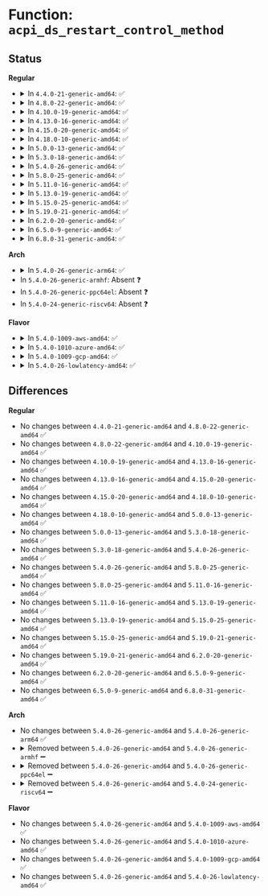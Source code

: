 # Function: <code>acpi_ds_restart_control_method</code>

## Status
<b>Regular</b>
<ul>
<li>
<details>
<summary>In <code>4.4.0-21-generic-amd64</code>: ✅</summary>

```c
acpi_status acpi_ds_restart_control_method(struct acpi_walk_state * walk_state, union acpi_operand_object * return_desc)
```

```json
{
  "name": "acpi_ds_restart_control_method",
  "collision_type": "Unique Global",
  "inline_type": "No",
  "funcs": [
    {
      "addr": 18446744071583614859,
      "name": "acpi_ds_restart_control_method",
      "external": true,
      "loc": "drivers/acpi/acpica/dsmethod.c:603",
      "file": "drivers/acpi/acpica/dsmethod.c",
      "inline": "seen, unknown",
      "caller_inline": [],
      "caller_func": [
        "drivers/acpi/acpica/psparse.c:acpi_ps_parse_aml"
      ]
    }
  ],
  "symbols": [
    {
      "addr": 18446744071583614859,
      "name": "acpi_ds_restart_control_method",
      "section": ".text",
      "bind": "STB_GLOBAL",
      "size": 121
    }
  ]
}
```
</details>
</li>
<li>
<details>
<summary>In <code>4.8.0-22-generic-amd64</code>: ✅</summary>

```c
acpi_status acpi_ds_restart_control_method(struct acpi_walk_state * walk_state, union acpi_operand_object * return_desc)
```

```json
{
  "name": "acpi_ds_restart_control_method",
  "collision_type": "Unique Global",
  "inline_type": "No",
  "funcs": [
    {
      "addr": 18446744071583937952,
      "name": "acpi_ds_restart_control_method",
      "external": true,
      "loc": "drivers/acpi/acpica/dsmethod.c:619",
      "file": "drivers/acpi/acpica/dsmethod.c",
      "inline": "seen, unknown",
      "caller_inline": [],
      "caller_func": [
        "drivers/acpi/acpica/psparse.c:acpi_ps_parse_aml"
      ]
    }
  ],
  "symbols": [
    {
      "addr": 18446744071583937952,
      "name": "acpi_ds_restart_control_method",
      "section": ".text",
      "bind": "STB_GLOBAL",
      "size": 123
    }
  ]
}
```
</details>
</li>
<li>
<details>
<summary>In <code>4.10.0-19-generic-amd64</code>: ✅</summary>

```c
acpi_status acpi_ds_restart_control_method(struct acpi_walk_state * walk_state, union acpi_operand_object * return_desc)
```

```json
{
  "name": "acpi_ds_restart_control_method",
  "collision_type": "Unique Global",
  "inline_type": "No",
  "funcs": [
    {
      "addr": 18446744071584079511,
      "name": "acpi_ds_restart_control_method",
      "external": true,
      "loc": "drivers/acpi/acpica/dsmethod.c:619",
      "file": "drivers/acpi/acpica/dsmethod.c",
      "inline": "seen, unknown",
      "caller_inline": [],
      "caller_func": [
        "drivers/acpi/acpica/psparse.c:acpi_ps_parse_aml"
      ]
    }
  ],
  "symbols": [
    {
      "addr": 18446744071584079511,
      "name": "acpi_ds_restart_control_method",
      "section": ".text",
      "bind": "STB_GLOBAL",
      "size": 123
    }
  ]
}
```
</details>
</li>
<li>
<details>
<summary>In <code>4.13.0-16-generic-amd64</code>: ✅</summary>

```c
acpi_status acpi_ds_restart_control_method(struct acpi_walk_state * walk_state, union acpi_operand_object * return_desc)
```

```json
{
  "name": "acpi_ds_restart_control_method",
  "collision_type": "Unique Global",
  "inline_type": "No",
  "funcs": [
    {
      "addr": 18446744071584146270,
      "name": "acpi_ds_restart_control_method",
      "external": true,
      "loc": "drivers/acpi/acpica/dsmethod.c:623",
      "file": "drivers/acpi/acpica/dsmethod.c",
      "inline": "seen, unknown",
      "caller_inline": [],
      "caller_func": [
        "drivers/acpi/acpica/psparse.c:acpi_ps_parse_aml"
      ]
    }
  ],
  "symbols": [
    {
      "addr": 18446744071584146270,
      "name": "acpi_ds_restart_control_method",
      "section": ".text",
      "bind": "STB_GLOBAL",
      "size": 123
    }
  ]
}
```
</details>
</li>
<li>
<details>
<summary>In <code>4.15.0-20-generic-amd64</code>: ✅</summary>

```c
acpi_status acpi_ds_restart_control_method(struct acpi_walk_state * walk_state, union acpi_operand_object * return_desc)
```

```json
{
  "name": "acpi_ds_restart_control_method",
  "collision_type": "Unique Global",
  "inline_type": "No",
  "funcs": [
    {
      "addr": 18446744071584426602,
      "name": "acpi_ds_restart_control_method",
      "external": true,
      "loc": "drivers/acpi/acpica/dsmethod.c:623",
      "file": "drivers/acpi/acpica/dsmethod.c",
      "inline": "seen, unknown",
      "caller_inline": [],
      "caller_func": [
        "drivers/acpi/acpica/psparse.c:acpi_ps_parse_aml"
      ]
    }
  ],
  "symbols": [
    {
      "addr": 18446744071584426602,
      "name": "acpi_ds_restart_control_method",
      "section": ".text",
      "bind": "STB_GLOBAL",
      "size": 382
    }
  ]
}
```
</details>
</li>
<li>
<details>
<summary>In <code>4.18.0-10-generic-amd64</code>: ✅</summary>

```c
acpi_status acpi_ds_restart_control_method(struct acpi_walk_state * walk_state, union acpi_operand_object * return_desc)
```

```json
{
  "name": "acpi_ds_restart_control_method",
  "collision_type": "Unique Global",
  "inline_type": "No",
  "funcs": [
    {
      "addr": 18446744071584650164,
      "name": "acpi_ds_restart_control_method",
      "external": true,
      "loc": "drivers/acpi/acpica/dsmethod.c:589",
      "file": "drivers/acpi/acpica/dsmethod.c",
      "inline": "seen, unknown",
      "caller_inline": [],
      "caller_func": [
        "drivers/acpi/acpica/psparse.c:acpi_ps_parse_aml"
      ]
    }
  ],
  "symbols": [
    {
      "addr": 18446744071584650164,
      "name": "acpi_ds_restart_control_method",
      "section": ".text",
      "bind": "STB_GLOBAL",
      "size": 390
    }
  ]
}
```
</details>
</li>
<li>
<details>
<summary>In <code>5.0.0-13-generic-amd64</code>: ✅</summary>

```c
acpi_status acpi_ds_restart_control_method(struct acpi_walk_state * walk_state, union acpi_operand_object * return_desc)
```

```json
{
  "name": "acpi_ds_restart_control_method",
  "collision_type": "Unique Global",
  "inline_type": "No",
  "funcs": [
    {
      "addr": 18446744071584749814,
      "name": "acpi_ds_restart_control_method",
      "external": true,
      "loc": "drivers/acpi/acpica/dsmethod.c:603",
      "file": "drivers/acpi/acpica/dsmethod.c",
      "inline": "seen, unknown",
      "caller_inline": [],
      "caller_func": [
        "drivers/acpi/acpica/psparse.c:acpi_ps_parse_aml"
      ]
    }
  ],
  "symbols": [
    {
      "addr": 18446744071584749814,
      "name": "acpi_ds_restart_control_method",
      "section": ".text",
      "bind": "STB_GLOBAL",
      "size": 390
    }
  ]
}
```
</details>
</li>
<li>
<details>
<summary>In <code>5.3.0-18-generic-amd64</code>: ✅</summary>

```c
acpi_status acpi_ds_restart_control_method(struct acpi_walk_state * walk_state, union acpi_operand_object * return_desc)
```

```json
{
  "name": "acpi_ds_restart_control_method",
  "collision_type": "Unique Global",
  "inline_type": "No",
  "funcs": [
    {
      "addr": 18446744071584952147,
      "name": "acpi_ds_restart_control_method",
      "external": true,
      "loc": "drivers/acpi/acpica/dsmethod.c:603",
      "file": "drivers/acpi/acpica/dsmethod.c",
      "inline": "seen, unknown",
      "caller_inline": [],
      "caller_func": [
        "drivers/acpi/acpica/psparse.c:acpi_ps_parse_aml"
      ]
    }
  ],
  "symbols": [
    {
      "addr": 18446744071584952147,
      "name": "acpi_ds_restart_control_method",
      "section": ".text",
      "bind": "STB_GLOBAL",
      "size": 403
    }
  ]
}
```
</details>
</li>
<li>
<details>
<summary>In <code>5.4.0-26-generic-amd64</code>: ✅</summary>

```c
acpi_status acpi_ds_restart_control_method(struct acpi_walk_state * walk_state, union acpi_operand_object * return_desc)
```

```json
{
  "name": "acpi_ds_restart_control_method",
  "collision_type": "Unique Global",
  "inline_type": "No",
  "funcs": [
    {
      "addr": 18446744071585087943,
      "name": "acpi_ds_restart_control_method",
      "external": true,
      "loc": "drivers/acpi/acpica/dsmethod.c:603",
      "file": "drivers/acpi/acpica/dsmethod.c",
      "inline": "seen, unknown",
      "caller_inline": [],
      "caller_func": [
        "drivers/acpi/acpica/psparse.c:acpi_ps_parse_aml"
      ]
    }
  ],
  "symbols": [
    {
      "addr": 18446744071585087943,
      "name": "acpi_ds_restart_control_method",
      "section": ".text",
      "bind": "STB_GLOBAL",
      "size": 403
    }
  ]
}
```
</details>
</li>
<li>
<details>
<summary>In <code>5.8.0-25-generic-amd64</code>: ✅</summary>

```c
acpi_status acpi_ds_restart_control_method(struct acpi_walk_state * walk_state, union acpi_operand_object * return_desc)
```

```json
{
  "name": "acpi_ds_restart_control_method",
  "collision_type": "Unique Global",
  "inline_type": "No",
  "funcs": [
    {
      "addr": 18446744071585792592,
      "name": "acpi_ds_restart_control_method",
      "external": true,
      "loc": "drivers/acpi/acpica/dsmethod.c:603",
      "file": "drivers/acpi/acpica/dsmethod.c",
      "inline": "seen, unknown",
      "caller_inline": [],
      "caller_func": [
        "drivers/acpi/acpica/psparse.c:acpi_ps_parse_aml"
      ]
    }
  ],
  "symbols": [
    {
      "addr": 18446744071585792592,
      "name": "acpi_ds_restart_control_method",
      "section": ".text",
      "bind": "STB_GLOBAL",
      "size": 403
    }
  ]
}
```
</details>
</li>
<li>
<details>
<summary>In <code>5.11.0-16-generic-amd64</code>: ✅</summary>

```c
acpi_status acpi_ds_restart_control_method(struct acpi_walk_state * walk_state, union acpi_operand_object * return_desc)
```

```json
{
  "name": "acpi_ds_restart_control_method",
  "collision_type": "Unique Global",
  "inline_type": "No",
  "funcs": [
    {
      "addr": 18446744071585913448,
      "name": "acpi_ds_restart_control_method",
      "external": true,
      "loc": "drivers/acpi/acpica/dsmethod.c:603",
      "file": "drivers/acpi/acpica/dsmethod.c",
      "inline": "seen, unknown",
      "caller_inline": [],
      "caller_func": [
        "drivers/acpi/acpica/psparse.c:acpi_ps_parse_aml"
      ]
    }
  ],
  "symbols": [
    {
      "addr": 18446744071585913448,
      "name": "acpi_ds_restart_control_method",
      "section": ".text",
      "bind": "STB_GLOBAL",
      "size": 403
    }
  ]
}
```
</details>
</li>
<li>
<details>
<summary>In <code>5.13.0-19-generic-amd64</code>: ✅</summary>

```c
acpi_status acpi_ds_restart_control_method(struct acpi_walk_state * walk_state, union acpi_operand_object * return_desc)
```

```json
{
  "name": "acpi_ds_restart_control_method",
  "collision_type": "Unique Global",
  "inline_type": "No",
  "funcs": [
    {
      "addr": 18446744071585790792,
      "name": "acpi_ds_restart_control_method",
      "external": true,
      "loc": "drivers/acpi/acpica/dsmethod.c:603",
      "file": "drivers/acpi/acpica/dsmethod.c",
      "inline": "seen, unknown",
      "caller_inline": [],
      "caller_func": [
        "drivers/acpi/acpica/psparse.c:acpi_ps_parse_aml"
      ]
    }
  ],
  "symbols": [
    {
      "addr": 18446744071585790792,
      "name": "acpi_ds_restart_control_method",
      "section": ".text",
      "bind": "STB_GLOBAL",
      "size": 403
    }
  ]
}
```
</details>
</li>
<li>
<details>
<summary>In <code>5.15.0-25-generic-amd64</code>: ✅</summary>

```c
acpi_status acpi_ds_restart_control_method(struct acpi_walk_state * walk_state, union acpi_operand_object * return_desc)
```

```json
{
  "name": "acpi_ds_restart_control_method",
  "collision_type": "Unique Global",
  "inline_type": "No",
  "funcs": [
    {
      "addr": 18446744071586275656,
      "name": "acpi_ds_restart_control_method",
      "external": true,
      "loc": "drivers/acpi/acpica/dsmethod.c:603",
      "file": "drivers/acpi/acpica/dsmethod.c",
      "inline": "seen, unknown",
      "caller_inline": [],
      "caller_func": [
        "drivers/acpi/acpica/psparse.c:acpi_ps_parse_aml"
      ]
    }
  ],
  "symbols": [
    {
      "addr": 18446744071586275656,
      "name": "acpi_ds_restart_control_method",
      "section": ".text",
      "bind": "STB_GLOBAL",
      "size": 403
    }
  ]
}
```
</details>
</li>
<li>
<details>
<summary>In <code>5.19.0-21-generic-amd64</code>: ✅</summary>

```c
acpi_status acpi_ds_restart_control_method(struct acpi_walk_state * walk_state, union acpi_operand_object * return_desc)
```

```json
{
  "name": "acpi_ds_restart_control_method",
  "collision_type": "Unique Global",
  "inline_type": "No",
  "funcs": [
    {
      "addr": 18446744071587519595,
      "name": "acpi_ds_restart_control_method",
      "external": true,
      "loc": "drivers/acpi/acpica/dsmethod.c:603",
      "file": "drivers/acpi/acpica/dsmethod.c",
      "inline": "seen, unknown",
      "caller_inline": [],
      "caller_func": [
        "drivers/acpi/acpica/psparse.c:acpi_ps_parse_aml"
      ]
    }
  ],
  "symbols": [
    {
      "addr": 18446744071587519595,
      "name": "acpi_ds_restart_control_method",
      "section": ".text",
      "bind": "STB_GLOBAL",
      "size": 408
    }
  ]
}
```
</details>
</li>
<li>
<details>
<summary>In <code>6.2.0-20-generic-amd64</code>: ✅</summary>

```c
acpi_status acpi_ds_restart_control_method(struct acpi_walk_state * walk_state, union acpi_operand_object * return_desc)
```

```json
{
  "name": "acpi_ds_restart_control_method",
  "collision_type": "Unique Global",
  "inline_type": "No",
  "funcs": [
    {
      "addr": 18446744071588796048,
      "name": "acpi_ds_restart_control_method",
      "external": true,
      "loc": "drivers/acpi/acpica/dsmethod.c:609",
      "file": "drivers/acpi/acpica/dsmethod.c",
      "inline": "seen, unknown",
      "caller_inline": [],
      "caller_func": [
        "drivers/acpi/acpica/psparse.c:acpi_ps_parse_aml"
      ]
    }
  ],
  "symbols": [
    {
      "addr": 18446744071588796048,
      "name": "acpi_ds_restart_control_method",
      "section": ".text",
      "bind": "STB_GLOBAL",
      "size": 428
    }
  ]
}
```
</details>
</li>
<li>
<details>
<summary>In <code>6.5.0-9-generic-amd64</code>: ✅</summary>

```c
acpi_status acpi_ds_restart_control_method(struct acpi_walk_state * walk_state, union acpi_operand_object * return_desc)
```

```json
{
  "name": "acpi_ds_restart_control_method",
  "collision_type": "Unique Global",
  "inline_type": "No",
  "funcs": [
    {
      "addr": 18446744071589085504,
      "name": "acpi_ds_restart_control_method",
      "external": true,
      "loc": "drivers/acpi/acpica/dsmethod.c:609",
      "file": "drivers/acpi/acpica/dsmethod.c",
      "inline": "seen, unknown",
      "caller_inline": [],
      "caller_func": [
        "drivers/acpi/acpica/psparse.c:acpi_ps_parse_aml"
      ]
    }
  ],
  "symbols": [
    {
      "addr": 18446744071589085504,
      "name": "acpi_ds_restart_control_method",
      "section": ".text",
      "bind": "STB_GLOBAL",
      "size": 428
    }
  ]
}
```
</details>
</li>
<li>
<details>
<summary>In <code>6.8.0-31-generic-amd64</code>: ✅</summary>

```c
acpi_status acpi_ds_restart_control_method(struct acpi_walk_state * walk_state, union acpi_operand_object * return_desc)
```

```json
{
  "name": "acpi_ds_restart_control_method",
  "collision_type": "Unique Global",
  "inline_type": "No",
  "funcs": [
    {
      "addr": 18446744071589391200,
      "name": "acpi_ds_restart_control_method",
      "external": true,
      "loc": "drivers/acpi/acpica/dsmethod.c:609",
      "file": "drivers/acpi/acpica/dsmethod.c",
      "inline": "seen, unknown",
      "caller_inline": [],
      "caller_func": [
        "drivers/acpi/acpica/psparse.c:acpi_ps_parse_aml"
      ]
    }
  ],
  "symbols": [
    {
      "addr": 18446744071589391200,
      "name": "acpi_ds_restart_control_method",
      "section": ".text",
      "bind": "STB_GLOBAL",
      "size": 428
    }
  ]
}
```
</details>
</li>
</ul>
<b>Arch</b>
<ul>
<li>
<details>
<summary>In <code>5.4.0-26-generic-arm64</code>: ✅</summary>

```c
acpi_status acpi_ds_restart_control_method(struct acpi_walk_state * walk_state, union acpi_operand_object * return_desc)
```

```json
{
  "name": "acpi_ds_restart_control_method",
  "collision_type": "Unique Global",
  "inline_type": "No",
  "funcs": [
    {
      "addr": 18446603336497487100,
      "name": "acpi_ds_restart_control_method",
      "external": true,
      "loc": "drivers/acpi/acpica/dsmethod.c:603",
      "file": "drivers/acpi/acpica/dsmethod.c",
      "inline": "seen, unknown",
      "caller_inline": [],
      "caller_func": [
        "drivers/acpi/acpica/psparse.c:acpi_ps_parse_aml"
      ]
    }
  ],
  "symbols": [
    {
      "addr": 18446603336497487100,
      "name": "acpi_ds_restart_control_method",
      "section": ".text",
      "bind": "STB_GLOBAL",
      "size": 156
    }
  ]
}
```
</details>
</li>
<li>
In <code>5.4.0-26-generic-armhf</code>: Absent ❓
</li>
<li>
In <code>5.4.0-26-generic-ppc64el</code>: Absent ❓
</li>
<li>
In <code>5.4.0-24-generic-riscv64</code>: Absent ❓
</li>
</ul>
<b>Flavor</b>
<ul>
<li>
<details>
<summary>In <code>5.4.0-1009-aws-amd64</code>: ✅</summary>

```c
acpi_status acpi_ds_restart_control_method(struct acpi_walk_state * walk_state, union acpi_operand_object * return_desc)
```

```json
{
  "name": "acpi_ds_restart_control_method",
  "collision_type": "Unique Global",
  "inline_type": "No",
  "funcs": [
    {
      "addr": 18446744071585012256,
      "name": "acpi_ds_restart_control_method",
      "external": true,
      "loc": "drivers/acpi/acpica/dsmethod.c:603",
      "file": "drivers/acpi/acpica/dsmethod.c",
      "inline": "seen, unknown",
      "caller_inline": [],
      "caller_func": [
        "drivers/acpi/acpica/psparse.c:acpi_ps_parse_aml"
      ]
    }
  ],
  "symbols": [
    {
      "addr": 18446744071585012256,
      "name": "acpi_ds_restart_control_method",
      "section": ".text",
      "bind": "STB_GLOBAL",
      "size": 124
    }
  ]
}
```
</details>
</li>
<li>
<details>
<summary>In <code>5.4.0-1010-azure-amd64</code>: ✅</summary>

```c
acpi_status acpi_ds_restart_control_method(struct acpi_walk_state * walk_state, union acpi_operand_object * return_desc)
```

```json
{
  "name": "acpi_ds_restart_control_method",
  "collision_type": "Unique Global",
  "inline_type": "No",
  "funcs": [
    {
      "addr": 18446744071584927899,
      "name": "acpi_ds_restart_control_method",
      "external": true,
      "loc": "drivers/acpi/acpica/dsmethod.c:603",
      "file": "drivers/acpi/acpica/dsmethod.c",
      "inline": "seen, unknown",
      "caller_inline": [],
      "caller_func": [
        "drivers/acpi/acpica/psparse.c:acpi_ps_parse_aml"
      ]
    }
  ],
  "symbols": [
    {
      "addr": 18446744071584927899,
      "name": "acpi_ds_restart_control_method",
      "section": ".text",
      "bind": "STB_GLOBAL",
      "size": 124
    }
  ]
}
```
</details>
</li>
<li>
<details>
<summary>In <code>5.4.0-1009-gcp-amd64</code>: ✅</summary>

```c
acpi_status acpi_ds_restart_control_method(struct acpi_walk_state * walk_state, union acpi_operand_object * return_desc)
```

```json
{
  "name": "acpi_ds_restart_control_method",
  "collision_type": "Unique Global",
  "inline_type": "No",
  "funcs": [
    {
      "addr": 18446744071585039527,
      "name": "acpi_ds_restart_control_method",
      "external": true,
      "loc": "drivers/acpi/acpica/dsmethod.c:603",
      "file": "drivers/acpi/acpica/dsmethod.c",
      "inline": "seen, unknown",
      "caller_inline": [],
      "caller_func": [
        "drivers/acpi/acpica/psparse.c:acpi_ps_parse_aml"
      ]
    }
  ],
  "symbols": [
    {
      "addr": 18446744071585039527,
      "name": "acpi_ds_restart_control_method",
      "section": ".text",
      "bind": "STB_GLOBAL",
      "size": 403
    }
  ]
}
```
</details>
</li>
<li>
<details>
<summary>In <code>5.4.0-26-lowlatency-amd64</code>: ✅</summary>

```c
acpi_status acpi_ds_restart_control_method(struct acpi_walk_state * walk_state, union acpi_operand_object * return_desc)
```

```json
{
  "name": "acpi_ds_restart_control_method",
  "collision_type": "Unique Global",
  "inline_type": "No",
  "funcs": [
    {
      "addr": 18446744071585145687,
      "name": "acpi_ds_restart_control_method",
      "external": true,
      "loc": "drivers/acpi/acpica/dsmethod.c:603",
      "file": "drivers/acpi/acpica/dsmethod.c",
      "inline": "seen, unknown",
      "caller_inline": [],
      "caller_func": [
        "drivers/acpi/acpica/psparse.c:acpi_ps_parse_aml"
      ]
    }
  ],
  "symbols": [
    {
      "addr": 18446744071585145687,
      "name": "acpi_ds_restart_control_method",
      "section": ".text",
      "bind": "STB_GLOBAL",
      "size": 403
    }
  ]
}
```
</details>
</li>
</ul>

## Differences
<b>Regular</b>
<ul>
<li>
No changes between <code>4.4.0-21-generic-amd64</code> and <code>4.8.0-22-generic-amd64</code> ✅
</li>
<li>
No changes between <code>4.8.0-22-generic-amd64</code> and <code>4.10.0-19-generic-amd64</code> ✅
</li>
<li>
No changes between <code>4.10.0-19-generic-amd64</code> and <code>4.13.0-16-generic-amd64</code> ✅
</li>
<li>
No changes between <code>4.13.0-16-generic-amd64</code> and <code>4.15.0-20-generic-amd64</code> ✅
</li>
<li>
No changes between <code>4.15.0-20-generic-amd64</code> and <code>4.18.0-10-generic-amd64</code> ✅
</li>
<li>
No changes between <code>4.18.0-10-generic-amd64</code> and <code>5.0.0-13-generic-amd64</code> ✅
</li>
<li>
No changes between <code>5.0.0-13-generic-amd64</code> and <code>5.3.0-18-generic-amd64</code> ✅
</li>
<li>
No changes between <code>5.3.0-18-generic-amd64</code> and <code>5.4.0-26-generic-amd64</code> ✅
</li>
<li>
No changes between <code>5.4.0-26-generic-amd64</code> and <code>5.8.0-25-generic-amd64</code> ✅
</li>
<li>
No changes between <code>5.8.0-25-generic-amd64</code> and <code>5.11.0-16-generic-amd64</code> ✅
</li>
<li>
No changes between <code>5.11.0-16-generic-amd64</code> and <code>5.13.0-19-generic-amd64</code> ✅
</li>
<li>
No changes between <code>5.13.0-19-generic-amd64</code> and <code>5.15.0-25-generic-amd64</code> ✅
</li>
<li>
No changes between <code>5.15.0-25-generic-amd64</code> and <code>5.19.0-21-generic-amd64</code> ✅
</li>
<li>
No changes between <code>5.19.0-21-generic-amd64</code> and <code>6.2.0-20-generic-amd64</code> ✅
</li>
<li>
No changes between <code>6.2.0-20-generic-amd64</code> and <code>6.5.0-9-generic-amd64</code> ✅
</li>
<li>
No changes between <code>6.5.0-9-generic-amd64</code> and <code>6.8.0-31-generic-amd64</code> ✅
</li>
</ul>
<b>Arch</b>
<ul>
<li>
No changes between <code>5.4.0-26-generic-amd64</code> and <code>5.4.0-26-generic-arm64</code> ✅
</li>
<li>
<details>
<summary>Removed between <code>5.4.0-26-generic-amd64</code> and <code>5.4.0-26-generic-armhf</code> ➖</summary>

```c
acpi_status acpi_ds_restart_control_method(struct acpi_walk_state * walk_state, union acpi_operand_object * return_desc)
```
</details>
</li>
<li>
<details>
<summary>Removed between <code>5.4.0-26-generic-amd64</code> and <code>5.4.0-26-generic-ppc64el</code> ➖</summary>

```c
acpi_status acpi_ds_restart_control_method(struct acpi_walk_state * walk_state, union acpi_operand_object * return_desc)
```
</details>
</li>
<li>
<details>
<summary>Removed between <code>5.4.0-26-generic-amd64</code> and <code>5.4.0-24-generic-riscv64</code> ➖</summary>

```c
acpi_status acpi_ds_restart_control_method(struct acpi_walk_state * walk_state, union acpi_operand_object * return_desc)
```
</details>
</li>
</ul>
<b>Flavor</b>
<ul>
<li>
No changes between <code>5.4.0-26-generic-amd64</code> and <code>5.4.0-1009-aws-amd64</code> ✅
</li>
<li>
No changes between <code>5.4.0-26-generic-amd64</code> and <code>5.4.0-1010-azure-amd64</code> ✅
</li>
<li>
No changes between <code>5.4.0-26-generic-amd64</code> and <code>5.4.0-1009-gcp-amd64</code> ✅
</li>
<li>
No changes between <code>5.4.0-26-generic-amd64</code> and <code>5.4.0-26-lowlatency-amd64</code> ✅
</li>
</ul>

